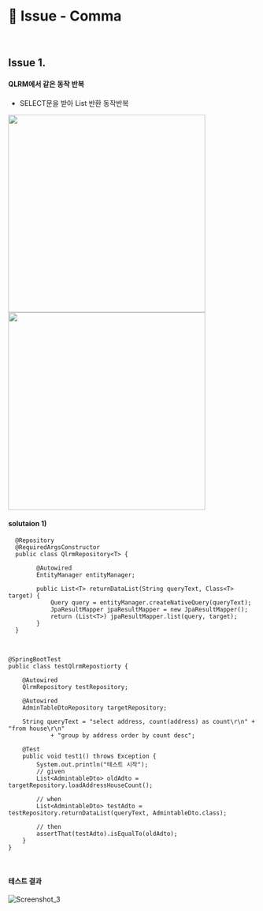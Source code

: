 
  
  

# 🧷 Issue - Comma
  

</br>


## Issue 1.

#### QLRM에서 같은 동작 반복

- SELECT문을 받아 List<Dto> 반환 동작반복

<div>
	<img width=400 height=400 src="https://user-images.githubusercontent.com/99931188/184785240-99dd26bc-6a4e-4441-9c5f-f54fc1cc179f.jpg">
	<img width=400 height=400 src="https://user-images.githubusercontent.com/99931188/184785614-40fe4d36-64ec-4067-8fe0-d2bcf9d4e2cc.jpg">
</div>


#### solutaion 1)


      @Repository
      @RequiredArgsConstructor
      public class QlrmRepository<T> {  

			@Autowired
			EntityManager entityManager;

			public List<T> returnDataList(String queryText, Class<T> target) {
				Query query = entityManager.createNativeQuery(queryText);
				JpaResultMapper jpaResultMapper = new JpaResultMapper();
				return (List<T>) jpaResultMapper.list(query, target);
			}
	  }
	

<br>


	@SpringBootTest
    public class testQlrmRepostiorty {
    
	    @Autowired
		QlrmRepository testRepository;

		@Autowired
		AdminTableDtoRepository targetRepository;

		String queryText = "select address, count(address) as count\r\n" + "from house\r\n"
				+ "group by address order by count desc";

		@Test
		public void test1() throws Exception {
			System.out.println("테스트 시작");
			// given
			List<AdmintableDto> oldAdto = targetRepository.loadAddressHouseCount();

			// when
			List<AdmintableDto> testAdto = testRepository.returnDataList(queryText, AdmintableDto.class);

			// then
			assertThat(testAdto).isEqualTo(oldAdto);
		}
	}


<br>

#### 테스트 결과
![Screenshot_3](https://user-images.githubusercontent.com/99931188/184797530-45bf963c-8023-4801-afc8-3ec4cf9d95f4.jpg)
